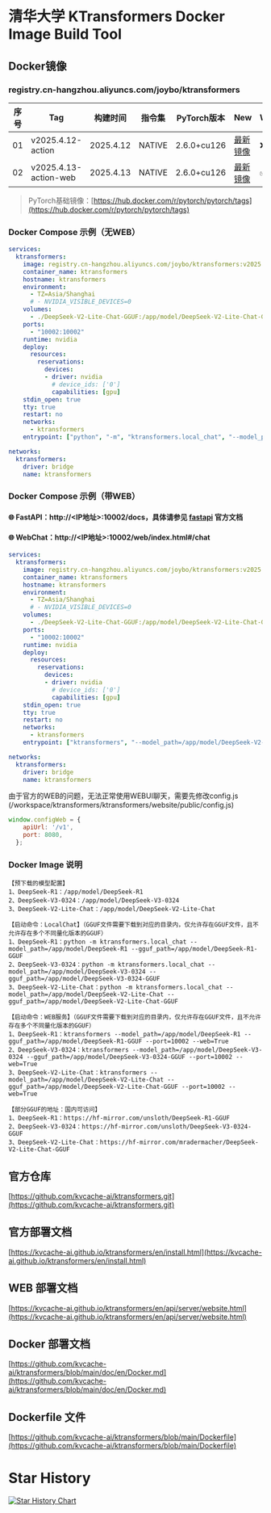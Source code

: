 # 清华大学 KTransformers Docker Image Build Tool
## Docker镜像
### registry.cn-hangzhou.aliyuncs.com/joybo/ktransformers
|序号|Tag|构建时间|指令集|PyTorch版本|New|WEB|架构|
| ----------- | ----------- | ----------- | ----------- | ----------- | ----------- | ----------- | ----------- |
|01|v2025.4.12-action|2025.4.12|NATIVE|2.6.0+cu126|[最新镜像](https://github.com/IAMJOYBO/ktransformers/actions/workflows/docker_build.yaml)|❌|amd64|
|02|v2025.4.13-action-web|2025.4.13|NATIVE|2.6.0+cu126|[最新镜像](https://github.com/IAMJOYBO/ktransformers/actions/workflows/docker_build_web.yaml)|✅|amd64|
> PyTorch基础镜像：[https://hub.docker.com/r/pytorch/pytorch/tags](https://hub.docker.com/r/pytorch/pytorch/tags)
### Docker Compose 示例（无WEB）
```yaml
services:
  ktransformers:
    image: registry.cn-hangzhou.aliyuncs.com/joybo/ktransformers:v2025.04.12-action
    container_name: ktransformers
    hostname: ktransformers
    environment:
      - TZ=Asia/Shanghai
      # - NVIDIA_VISIBLE_DEVICES=0
    volumes:
      - ./DeepSeek-V2-Lite-Chat-GGUF:/app/model/DeepSeek-V2-Lite-Chat-GGUF
    ports:
      - "10002:10002"
    runtime: nvidia
    deploy:
      resources:
        reservations:
          devices:
          - driver: nvidia
            # device_ids: ['0']
            capabilities: [gpu]
    stdin_open: true
    tty: true
    restart: no
    networks:
      - ktransformers
    entrypoint: ["python", "-m", "ktransformers.local_chat", "--model_path=/app/model/DeepSeek-V2-Lite-Chat", "--gguf_path=/app/model/DeepSeek-V2-Lite-Chat-GGUF"]

networks:
  ktransformers:
    driver: bridge
    name: ktransformers
```
### Docker Compose 示例（带WEB）
#### 🌐 FastAPI：http://<IP地址>:10002/docs，具体请参见 [fastapi](https://fastapi.tiangolo.com/zh/#api) 官方文档
#### 🌐 WebChat：http://<IP地址>:10002/web/index.html#/chat
```yaml
services:
  ktransformers:
    image: registry.cn-hangzhou.aliyuncs.com/joybo/ktransformers:v2025.04.13-action-web
    container_name: ktransformers
    hostname: ktransformers
    environment:
      - TZ=Asia/Shanghai
      # - NVIDIA_VISIBLE_DEVICES=0
    volumes:
      - ./DeepSeek-V2-Lite-Chat-GGUF:/app/model/DeepSeek-V2-Lite-Chat-GGUF
    ports:
      - "10002:10002"
    runtime: nvidia
    deploy:
      resources:
        reservations:
          devices:
          - driver: nvidia
            # device_ids: ['0']
            capabilities: [gpu]
    stdin_open: true
    tty: true
    restart: no
    networks:
      - ktransformers
    entrypoint: ["ktransformers", "--model_path=/app/model/DeepSeek-V2-Lite-Chat", "--gguf_path=/app/model/DeepSeek-V2-Lite-Chat-GGUF", "--port=10002", "--web=True"]

networks:
  ktransformers:
    driver: bridge
    name: ktransformers
```
由于官方的WEB的问题，无法正常使用WEBUI聊天，需要先修改config.js
(/workspace/ktransformers/ktransformers/website/public/config.js)
```js
window.configWeb = {
    apiUrl: '/v1',
    port: 8080,
  };
```
### Docker Image 说明
```
【预下载的模型配置】
1、DeepSeek-R1：/app/model/DeepSeek-R1
2、DeepSeek-V3-0324：/app/model/DeepSeek-V3-0324
3、DeepSeek-V2-Lite-Chat：/app/model/DeepSeek-V2-Lite-Chat

【启动命令：LocalChat】（GGUF文件需要下载到对应的目录内，仅允许存在GGUF文件，且不允许存在多个不同量化版本的GGUF）
1、DeepSeek-R1：python -m ktransformers.local_chat --model_path=/app/model/DeepSeek-R1 --gguf_path=/app/model/DeepSeek-R1-GGUF
2、DeepSeek-V3-0324：python -m ktransformers.local_chat --model_path=/app/model/DeepSeek-V3-0324 --gguf_path=/app/model/DeepSeek-V3-0324-GGUF
3、DeepSeek-V2-Lite-Chat：python -m ktransformers.local_chat --model_path=/app/model/DeepSeek-V2-Lite-Chat --gguf_path=/app/model/DeepSeek-V2-Lite-Chat-GGUF

【启动命令：WEB服务】（GGUF文件需要下载到对应的目录内，仅允许存在GGUF文件，且不允许存在多个不同量化版本的GGUF）
1、DeepSeek-R1：ktransformers --model_path=/app/model/DeepSeek-R1 --gguf_path=/app/model/DeepSeek-R1-GGUF --port=10002 --web=True
2、DeepSeek-V3-0324：ktransformers --model_path=/app/model/DeepSeek-V3-0324 --gguf_path=/app/model/DeepSeek-V3-0324-GGUF --port=10002 --web=True
3、DeepSeek-V2-Lite-Chat：ktransformers --model_path=/app/model/DeepSeek-V2-Lite-Chat --gguf_path=/app/model/DeepSeek-V2-Lite-Chat-GGUF --port=10002 --web=True

【部分GGUF的地址：国内可访问】
1、DeepSeek-R1：https://hf-mirror.com/unsloth/DeepSeek-R1-GGUF
2、DeepSeek-V3-0324：https://hf-mirror.com/unsloth/DeepSeek-V3-0324-GGUF
3、DeepSeek-V2-Lite-Chat：https://hf-mirror.com/mradermacher/DeepSeek-V2-Lite-Chat-GGUF
```
## 官方仓库
[https://github.com/kvcache-ai/ktransformers.git](https://github.com/kvcache-ai/ktransformers.git)
## 官方部署文档
[https://kvcache-ai.github.io/ktransformers/en/install.html](https://kvcache-ai.github.io/ktransformers/en/install.html)
## WEB 部署文档
[https://kvcache-ai.github.io/ktransformers/en/api/server/website.html](https://kvcache-ai.github.io/ktransformers/en/api/server/website.html)
## Docker 部署文档
[https://github.com/kvcache-ai/ktransformers/blob/main/doc/en/Docker.md](https://github.com/kvcache-ai/ktransformers/blob/main/doc/en/Docker.md)
## Dockerfile 文件
[https://github.com/kvcache-ai/ktransformers/blob/main/Dockerfile](https://github.com/kvcache-ai/ktransformers/blob/main/Dockerfile)

# Star History

[![Star History Chart](https://api.star-history.com/svg?repos=IAMJOYBO/ktransformers&type=Date)](https://www.star-history.com/#IAMJOYBO/ktransformers&Date)

